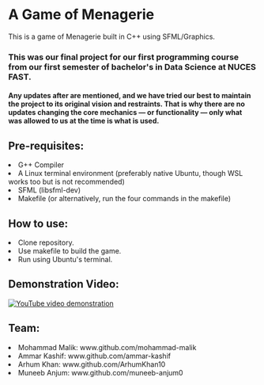# A Game of Menagerie
This is a game of Menagerie built in C++ using SFML/Graphics.

### This was our final project for our first programming course from our first semester of bachelor's in Data Science at NUCES FAST. 
#### Any updates after are mentioned, and we have tried our best to maintain the project to its original vision and restraints. That is why there are no updates changing the core mechanics — or functionality — only what was allowed to us at the time is what is used.

<h2> Pre-requisites:</h2>
<li> G++ Compiler</li>
<li> A Linux terminal environment (preferably native Ubuntu, though WSL works too but is not recommended)</li>
<li> SFML (libsfml-dev)</li>
<li> Makefile (or alternatively, run the four commands in the makefile)</li>


<h2> How to use: </h2>
<li> Clone repository.
<li> Use makefile to build the game.
<li> Run using Ubuntu's terminal.


<h2> Demonstration Video: </h2>

[![YouTube video demonstration](https://img.youtube.com/vi/CN2f106_8jU/0.jpg)](https://www.youtube.com/watch?v=CN2f106_8jU)


<h2> Team: </h2>
<li> Mohammad Malik: www.github.com/mohammad-malik</li>
<li> Ammar Kashif: www.github.com/ammar-kashif</li>
<li> Arhum Khan: www.github.com/ArhumKhan10</li>
<li> Muneeb Anjum: www.github.com/muneeb-anjum0</li>
